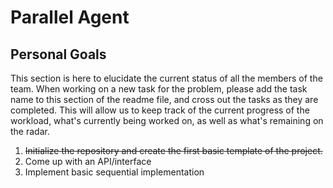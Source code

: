 # Parallel Agent

## Personal Goals
This section is here to elucidate the current status of all the members of the team. When working on a new task for the problem, please add the task name to this section of the readme file, and cross out the tasks as they are completed. This will allow us to keep track of the current progress of the workload, what's currently being worked on, as well as what's remaining on the radar.

1. ~~Initialize the repository and create the first basic template of the project.~~
2. Come up with an API/interface
3. Implement basic sequential implementation

